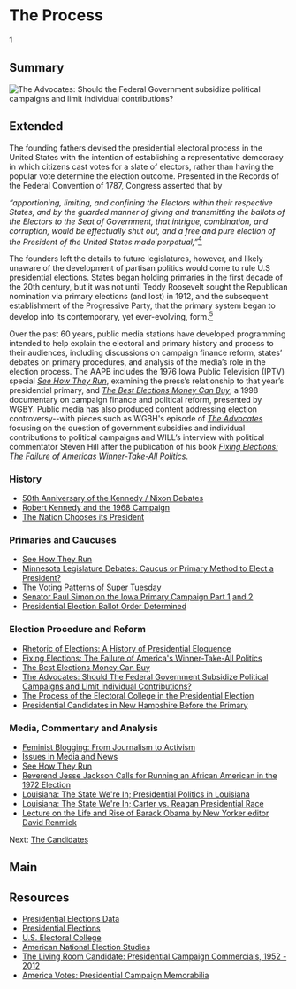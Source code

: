# The Process

1

## Summary

![The Advocates: Should the Federal Government subsidize political campaigns and limit individual contributions?](https://s3.amazonaws.com/americanarchive.org/exhibits/Elections_Process.jpg "The Advocates: Should the Federal Government subsidize political campaigns and limit individual contributions?")

## Extended
The founding fathers devised the presidential electoral process in the United States with the intention of establishing a representative democracy in which citizens cast votes for a slate of electors, rather than having the popular vote determine the election outcome. Presented in the Records of the Federal Convention of 1787, Congress asserted that by

 >
*“apportioning, limiting, and confining the Electors within their respective States, and by the guarded manner of giving and transmitting the ballots of the Electors to the Seat of Government, that intrigue, combination, and corruption, would be effectually shut out, and a free and pure election of the President of the United States made perpetual,”*[<sup>4</sup>](/exhibits/presidential-elections/notes#4)
 
The founders left the details to future legislatures, however, and likely unaware of the development of partisan politics would come to rule U.S presidential elections. States began holding primaries in the first decade of the 20th century, but it was not until Teddy Roosevelt sought the Republican nomination via primary elections (and lost) in 1912, and the subsequent establishment of the Progressive Party, that the primary system began to develop into its contemporary, yet ever-evolving, form.[<sup>5</sup>](/exhibits/presidential-elections/notes#5) 

Over the past 60 years, public media stations have developed programming intended to help explain the electoral and primary history and process to their audiences, including discussions on campaign finance reform, states’ debates on primary procedures, and analysis of the media’s role in the election process. The AAPB includes the 1976 Iowa Public Television (IPTV) special [*See How They Run*](/catalog/cpb-aacip_37-74cnpfdj), examining the press’s relationship to that year’s presidential primary, and [*The Best Elections Money Can Buy*](/catalog/cpb-aacip_114-09j3tzcf), a 1998 documentary on campaign finance and political reform, presented by WGBY. Public media has also produced content addressing election controversy--with pieces such as WGBH's episode of [*The Advocates*](/catalog/cpb-aacip_15-fq9q23r539) focusing on the question of government subsidies and individual contributions to political campaigns and WILL’s interview with political commentator Steven Hill after the publication of his book [*Fixing Elections: The Failure of Americas Winner-Take-All Politics*](/catalog/cpb-aacip_16-z892805n7q). 

### History

- [50th Anniversary of the Kennedy / Nixon Debates](/catalog/cpb-aacip_15-9s1kh0f17h)
- [Robert Kennedy and the 1968 Campaign](/catalog/cpb-aacip_15-513tt4fq87)
- [The Nation Chooses its President](/catalog/cpb-aacip_500-pv6b6z6p)

### Primaries and Caucuses

- [See How They Run](/catalog/cpb-aacip_37-74cnpfdj)
- [Minnesota Legislature Debates: Caucus or Primary Method to Elect a President?](/catalog/cpb-aacip_43-p843r0q95z)
- [The Voting Patterns of Super Tuesday](/catalog/cpb-aacip_43-54xgxqfg)
- [Senator Paul Simon on the Iowa Primary Campaign Part 1](/catalog/cpb-aacip_61-902z3h4n) [and 2](/catalog/cpb-aacip_61-56zw40wz)
- [Presidential Election Ballot Order Determined](/catalog/cpb-aacip_15-vm42r3p93f)

### Election Procedure and Reform

- [Rhetoric of Elections: A History of Presidential Eloquence](/catalog/cpb-aacip_15-7m03x83r3x)
- [Fixing Elections: The Failure of America's Winner-Take-All Politics](/catalog/cpb-aacip_16-z892805n7q)
- [The Best Elections Money Can Buy](/catalog/cpb-aacip_114-09j3tzcf)
- [The Advocates: Should The Federal Government Subsidize Political Campaigns and Limit Individual Contributions?](/catalog/cpb-aacip_15-fq9q23r539)
- [The Process of the Electoral College in the Presidential Election](/catalog/cpb-aacip_43-719kdh2w)
- [Presidential Candidates in New Hampshire Before the Primary](/catalog/cpb-aacip_15-n58cf9jh22)

### Media, Commentary and Analysis

- [Feminist Blogging: From Journalism to Activism](/catalog/cpb-aacip_15-dn3zs2kf46)
- [Issues in Media and News](/catalog/cpb-aacip_16-hx15m62p52)
- [See How They Run](/catalog/cpb-aacip_37-74cnpfdj)
- [Reverend Jesse Jackson Calls for Running an African American in the 1972 Election](/catalog/cpb-aacip_27-rb6vx06j48)
- [Louisiana: The State We're In; Presidential Politics in Louisiana](/catalog/cpb-aacip_17-042rcftw)
- [Louisiana: The State We're In; Carter vs. Reagan Presidential Race](/catalog/cpb-aacip_17-23hx47rs)
- [Lecture on the Life and Rise of Barack Obama by New Yorker editor David Renmick](/catalog/cpb-aacip_15-jw86h4d154)

Next: [The Candidates](candidates)

## Main

## Resources

- [Presidential Elections Data](http://www.presidency.ucsb.edu/elections.php)
- [Presidential Elections](http://www.historycentral.com/elections/)
- [U.S. Electoral College](http://www.archives.gov/federal-register/electoral-college/index.html)
- [American National Election Studies](http://www.electionstudies.org/)
- [The Living Room Candidate: Presidential Campaign Commercials, 1952 - 2012](http://www.livingroomcandidate.org/)
- [America Votes: Presidential Campaign Memorabilia](http://library.duke.edu/rubenstein/scriptorium/americavotes/)
